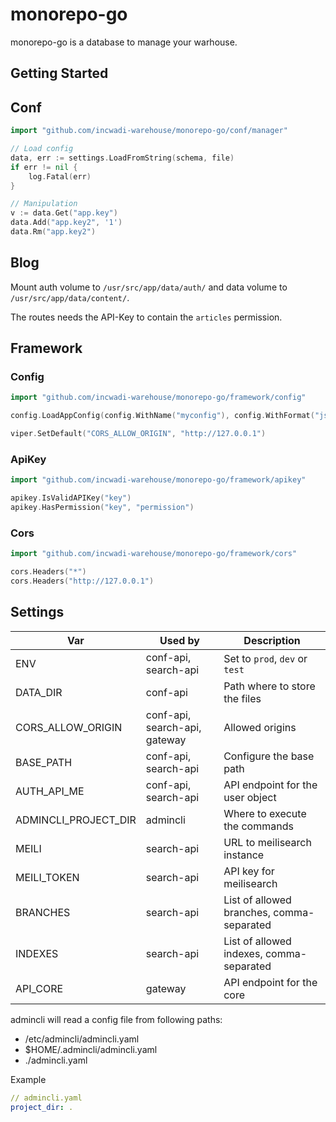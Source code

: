 # monorepo-go

monorepo-go is a database to manage your warhouse.

## Getting Started

## Conf

```go
import "github.com/incwadi-warehouse/monorepo-go/conf/manager"

// Load config
data, err := settings.LoadFromString(schema, file)
if err != nil {
    log.Fatal(err)
}

// Manipulation
v := data.Get("app.key")
data.Add("app.key2", '1')
data.Rm("app.key2")
```

## Blog

Mount auth volume to `/usr/src/app/data/auth/` and data volume to `/usr/src/app/data/content/`.

The routes needs the API-Key to contain the `articles` permission.

## Framework

### Config

```go
import "github.com/incwadi-warehouse/monorepo-go/framework/config"

config.LoadAppConfig(config.WithName("myconfig"), config.WithFormat("json"), config.WithPaths("./config", "."))

viper.SetDefault("CORS_ALLOW_ORIGIN", "http://127.0.0.1")
```

### ApiKey

```go
import "github.com/incwadi-warehouse/monorepo-go/framework/apikey"

apikey.IsValidAPIKey("key")
apikey.HasPermission("key", "permission")
```

### Cors

```go
import "github.com/incwadi-warehouse/monorepo-go/framework/cors"

cors.Headers("*")
cors.Headers("http://127.0.0.1")
```

## Settings

|Var                    |Used by                        |Description
|-----------------------|-------------------------------|--------------------------------
|ENV                    |conf-api, search-api           |Set to `prod`, `dev` or `test`
|DATA_DIR               |conf-api                       |Path where to store the files
|CORS_ALLOW_ORIGIN      |conf-api, search-api, gateway  |Allowed origins
|BASE_PATH              |conf-api, search-api           |Configure the base path
|AUTH_API_ME            |conf-api, search-api           |API endpoint for the user object
|ADMINCLI_PROJECT_DIR   |admincli                       |Where to execute the commands
|MEILI                  |search-api                     |URL to meilisearch instance
|MEILI_TOKEN            |search-api                     |API key for meilisearch
|BRANCHES               |search-api                     |List of allowed branches, comma-separated
|INDEXES                |search-api                     |List of allowed indexes, comma-separated
|API_CORE               |gateway                        |API endpoint for the core

admincli will read a config file from following paths:

- /etc/admincli/admincli.yaml
- $HOME/.admincli/admincli.yaml
- ./admincli.yaml

Example

```yaml
// admincli.yaml
project_dir: .
```
